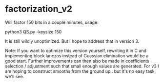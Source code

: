 # factorization_v2

Will factor 150 bits in a couple minutes, usage:

python3 QS.py -keysize 150

It is still wildly unoptimized. But I hope to address that in version 3.


Note: If you want to optimize this version yourself, rewriting it in C and implementing block lanczos instead of Guassian elimination would be a good start. Further improvements can then also be made in coefficients selection / adjustment such that small enough values are generated. For v3 I am hoping to construct smooths from the ground up.. but it's no easy task, we'll see.
